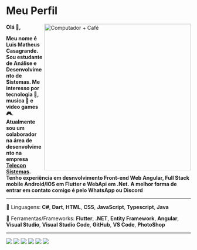 # Meu Perfil

<a href="#"><img src="https://raw.githubusercontent.com/MicaelliMedeiros/micaellimedeiros/master/image/computer-illustration.png" min-width="400px" max-width="400px" width="400px" align="right" alt="Computador + Café"></a>

**Olá 🖖,** 

**Meu nome é Luis Matheus Casagrande. Sou estudante de Análise e Desenvolvimento de Sistemas. Me interesso por tecnologia 📱, musica 🎸 e video games 🎮.**
**Atualmente sou um colaborador na área de desenvolvimento na empresa** **[Telecon Sistemas](https://www.teleconsistemas.com.br).**
**Tenho experiência em desnvolvimento Front-end Web Angular, Full Stack mobile Android/IOS em Flutter e WebApi em .Net.**
**A melhor forma de entrar em contato comigo é pelo WhatsApp ou Discord**

---

🦄 Linguagens: **C#**, **Dart**, **HTML**, **CSS**, **JavaScript**, **Typescript**, **Java**

💼 Ferramentas/Frameworks: **Flutter**, **.NET**, **Entity Framework**, **Angular**, **Visual Studio**, **Visual Studio Code**, **GitHub**, **VS Code**, **PhotoShop**

---

<div style="display: block;">
  <a href="https://www.linkedin.com/in/luis-matheus-casagrande-7a058a127/" alt="Linkedin" target="_blank">
  <img src="https://img.shields.io/badge/-Linkedin-0e76a8?style=flat-square&logo=Linkedin&logoColor=white&link=LINK-DO-SEU-LINKEDIN" /></a>

  <a href="https://api.whatsapp.com/send?phone=5551993048819" alt="WhatsApp" target="_blank">
  <img src="https://img.shields.io/badge/-WhatsApp-25d366?style=flat-square&labelColor=25d366&logo=whatsapp&logoColor=white&link=API-DO-SEU-WHATSAPP"/></a>

  <a href="https://www.facebook.com/luismatheusc" alt="Facebook" target="_blank">
  <img src="https://img.shields.io/badge/-Facebook-3b5998?style=flat-square&labelColor=3b5998&logo=facebook&logoColor=white&link=LINK-DO-SEU-FACEBOOK"/></a>

  <a href="https://steamcommunity.com/id/luisbighouse/" alt="Steam" target="_blank">
  <img src="https://img.shields.io/badge/Steam-Luis%20BigHouse-black?style=flat-square&logo=steam"></a>

  <a href="#" alt="Discord">
  <img src="https://img.shields.io/badge/Discord-Luis%20BigHouse%230184-blueviolet?style=flat-square&logo=discord"></a>

  <a href="#" alt="Blizzard">
  <img src="https://img.shields.io/badge/Blizzard-BigHouse%231761-blue?style=flat-square&logo=battle.net"></a>
</div>
